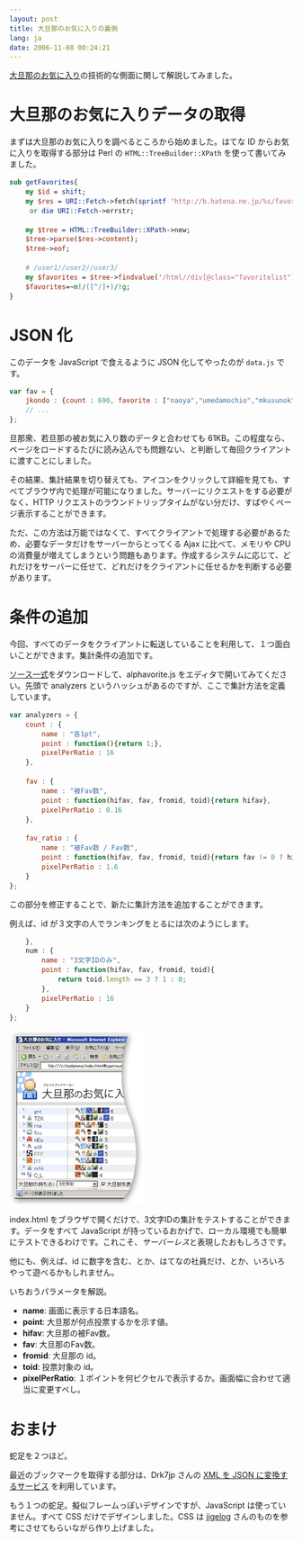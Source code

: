 ```yaml
---
layout: post
title: 大旦那のお気に入りの裏側
lang: ja
date: 2006-11-08 00:24:21
---
```

<a href="./">大旦那のお気に入り</a>の技術的な側面に関して解説してみました。


大旦那のお気に入りデータの取得
==============================

まずは大旦那のお気に入りを調べるところから始めました。はてな ID からお気に入りを取得する部分は Perl の `HTML::TreeBuilder::XPath` を使って書いてみました。

```perl
sub getFavorites{
	my $id = shift;
	my $res = URI::Fetch->fetch(sprintf 'http://b.hatena.ne.jp/%s/favorite', $id)
	 or die URI::Fetch->errstr;

	my $tree = HTML::TreeBuilder::XPath->new;
	$tree->parse($res->content);
	$tree->eof;

	# /user1//user2//user3/
	my $favorites = $tree->findvalue('/html//div[@class="favoritelist"]//li/a[position()=1]/@href');
	$favorites=~m!/([^/]+)/!g;
}
```


JSON 化
=======

このデータを JavaScript で食えるように JSON 化してやったのが `data.js` です。

```javascript
var fav = {
	jkondo : {count : 690, favorite : ["naoya","umedamochio","mkusunok","miyagawa"]},
	// ...
};
```

旦那衆、若旦那の被お気に入り数のデータと合わせても 61KB。この程度なら、ページをロードするたびに読み込んでも問題ない、と判断して毎回クライアントに渡すことにしました。

その結果、集計結果を切り替えても、アイコンをクリックして詳細を見ても、すべてブラウザ内で処理が可能になりました。サーバーにリクエストをする必要がなく、HTTP リクエストのラウンドトリップタイムがない分だけ、すばやくページ表示することができます。

ただ、この方法は万能ではなくて、すべてクライアントで処理する必要があるため、必要なデータだけをサーバーからとってくる Ajax に比べて、メモリや CPU の消費量が増えてしまうという問題もあります。作成するシステムに応じて、どれだけをサーバーに任せて、どれだけをクライアントに任せるかを判断する必要があります。


条件の追加
==========

今回、すべてのデータをクライアントに転送していることを利用して、１つ面白いことができます。集計条件の追加です。

<a href="alphavorite20061112.lzh">ソース一式</a>をダウンロードして、alphavorite.js をエディタで開いてみてください。先頭で analyzers というハッシュがあるのですが、ここで集計方法を定義しています。

```javascript
var analyzers = {
    count : {
        name : "各1pt",
        point : function(){return 1;},
        pixelPerRatio : 16
    },

    fav : {
        name : "被Fav数",
        point : function(hifav, fav, fromid, toid){return hifav},
        pixelPerRatio : 0.16
    },

    fav_ratio : {
        name : "被Fav数 / Fav数",
        point : function(hifav, fav, fromid, toid){return fav != 0 ? hifav / fav : 0},
        pixelPerRatio : 1.6
    }
};
```

この部分を修正することで、新たに集計方法を追加することができます。

例えば、id が３文字の人でランキングをとるには次のようにします。

```javascript
    },
    num : {
        name : "3文字IDのみ",
        point : function(hifav, fav, fromid, toid){
            return toid.length == 3 ? 1 : 0;
        },
        pixelPerRatio : 16
    }
};
```

<img src="cap4.gif" width="239" height="310" alt="3文字ID">

index.html をブラウザで開くだけで、3文字IDの集計をテストすることができます。データをすべて JavaScript が持っているおかげで、ローカル環境でも簡単にテストできるわけです。これこそ、*サーバーレス*と表現したおもしろさです。

他にも、例えば、id に数字を含む、とか、はてなの社員だけ、とか、いろいろやって遊べるかもしれません。

いちおうパラメータを解説。

* <b>name</b>: 画面に表示する日本語名。
* <b>point</b>: 大旦那が何点投票するかを示す値。
* <b>hifav</b>: 大旦那の被Fav数。
* <b>fav</b>: 大旦那のFav数。
* <b>fromid</b>: 大旦那の id。
* <b>toid</b>: 投票対象の id。
* <b>pixelPerRatio</b>: １ポイントを何ピクセルで表示するか。画面幅に合わせて適当に変更すべし。


おまけ
======

蛇足を２つほど。

最近のブックマークを取得する部分は、Drk7jp さんの <a href="http://www.drk7.jp/MT/archives/001011.html">XML を JSON に変換するサービス</a> を利用しています。

もう１つの蛇足。擬似フレームっぽいデザインですが、JavaScript は使っていません。すべて CSS だけでデザインしました。CSS は <a href="http://jigen.aruko.net/">jigelog</a> さんのものを参考にさせてもらいながら作り上げました。
